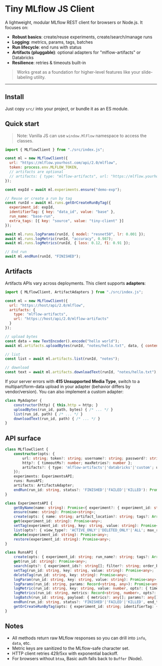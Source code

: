 # Tiny MLflow JS Client

A lightweight, modular MLflow REST client for browsers or Node.js. It focuses on:

- **Robust basics**: create/reuse experiments, create/search/manage runs
- **Logging**: metrics, params, tags, batches
- **Run lifecycle**: end runs with status
- **Artifacts (pluggable)**: optional adapters for "mlflow-artifacts" or Databricks
- **Resilience**: retries & timeouts built-in

> Works great as a foundation for higher-level features like your slide-labeling utility.

---

## Install

Just copy `src/` into your project, or bundle it as an ES module.

## Quick start

> Note: Vanilla JS can use ``window.MlFlow`` namespace to access the classes.

```js
import { MLflowClient } from "./src/index.js";

const ml = new MLflowClient({
  url: "https://mlflow.yourhost.com/api/2.0/mlflow",
  token: process.env.MLFLOW_TOKEN,
  // artifacts are optional
  // artifacts: { type: "mlflow-artifacts", url: "https://mlflow.yourhost.com/api/2.0/mlflow-artifacts" }
});

const expId = await ml.experiments.ensure("demo-exp");

// Reuse or create a run by tag
const runId = await ml.runs.getOrCreateRunByTag({
  experiment_id: expId,
  identifierTag: { key: "data_id", value: "base" },
  run_name: "base-run",
  extra_tags: [{ key: "source", value: "tiny-client" }]
});

await ml.runs.logParams(runId, { model: "resnet50", lr: 0.001 });
await ml.runs.logMetric(runId, "accuracy", 0.987);
await ml.runs.logMetrics(runId, { loss: 0.12, f1: 0.91 });

// End run
await ml.endRun(runId, "FINISHED");
```




## Artifacts

Artifacts APIs vary across deployments. This client supports **adapters**:

```js
import { MLflowClient, ArtifactAdapters } from "./src/index.js";

const ml = new MLflowClient({
  url: "https://host/api/2.0/mlflow",
  artifacts: {
    type: "mlflow-artifacts",
    url: "https://host/api/2.0/mlflow-artifacts"
  }
});

// upload bytes
const data = new TextEncoder().encode("hello world");
await ml.artifacts.uploadBytes(runId, "notes/hello.txt", data, { contentType: "text/plain" });

// list
const list = await ml.artifacts.list(runId, "notes");

// download
const text = await ml.artifacts.downloadText(runId, "notes/hello.txt");
```

If your server errors with **415 Unsupported Media Type**, switch to a multipart/form-data upload in your adapter (behavior differs by vendor/version). You can also implement a custom adapter:

```js
class MyAdapter {
    constructor(http) { this.http = http; }
    uploadBytes(run_id, path, bytes) { /* ... */ }
    list(run_id, path) { /* ... */ }
    downloadText(run_id, path) { /* ... */ }
}
```

## API surface

```ts
class MLflowClient {
    constructor(opts: {
        url: string; token?: string; username?: string; password?: string;
        http?: { timeoutMs?: number; maxRetries?: number };
        artifacts?: { type: 'mlflow-artifacts'|'databricks'|'custom'; url?: string; adapter?: any; }
    });
    experiments: ExperimentsAPI;
    runs: RunsAPI;
    artifacts: ArtifactsAdapter;
    endRun(run_id: string, status?: 'FINISHED'|'FAILED'|'KILLED'): Promise<any>;
}

class ExperimentsAPI {
    getByName(name: string): Promise<{ experiment?: { experiment_id: string } }>;
    ensure(name: string): Promise<string>;
    create(opts: { name: string; artifact_location?: string; tags?: Array<{key:string,value:string}> }): Promise<{ experiment_id: string }>;
    get(experiment_id: string): Promise<any>;
    setTag(experiment_id: string, key: string, value: string): Promise<any>;
    list(opts?: { view_type?: 'ACTIVE_ONLY'|'DELETED_ONLY'|'ALL'; max_results?: number; page_token?: string }): Promise<any>;
    delete(experiment_id: string): Promise<any>;
    restore(experiment_id: string): Promise<any>;
}

class RunsAPI {
    create(opts: { experiment_id: string; run_name?: string; tags?: Array<{key:string,value:string}>; start_time?: number }): Promise<{ run: { info: { run_id: string }}} >;
    get(run_id: string): Promise<any>;
    search(opts?: { experiment_ids?: string[]; filter?: string; order_by?: string[]; max_results?: number; page_token?: string }): Promise<{ runs?: any[] }>;
    setTag(run_id: string, key: string, value: string): Promise<any>;
    deleteTag(run_id: string, key: string): Promise<any>;
    logParam(run_id: string, key: string, value: string): Promise<any>;
    logParams(run_id: string, params: Record<string, any>): Promise<any>;
    logMetric(run_id: string, key: string, value: number, opts?: { timestamp?: number; step?: number }): Promise<any>;
    logMetrics(run_id: string, metrics: Record<string, number>, opts?: { timestamp?: number; step?: number }): Promise<any>;
    logBatch(run_id: string, payload: { metrics?: any[]; params?: any[]; tags?: any[] }): Promise<any>;
    endRun(run_id: string, status?: 'FINISHED'|'FAILED'|'KILLED', end_time?: number): Promise<any>;
    getOrCreateRunByTag(opts: { experiment_id: string; identifierTag: {key:string,value:string}; run_name?: string; extra_tags?: Array<{key:string,value:string}> }): Promise<string>;
}
```

## Notes
- All methods return raw MLflow responses so you can drill into `info`, `data`, etc.
- Metric keys are sanitized to the MLflow-safe character set.
- HTTP client retries 429/5xx with exponential backoff.
- For browsers without `btoa`, Basic auth falls back to `Buffer` (Node).
